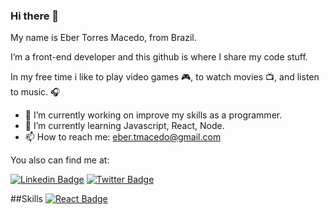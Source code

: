 ### Hi there 👋
My name is Eber Torres Macedo, from Brazil. 

I’m a front-end developer and this github is where I share my code stuff. 

In my free time i like to play video games  :video_game:, to watch movies :tv:, and listen to music. :headphones:

- 🔭 I’m currently working on improve my skills as a programmer.
- 🌱 I’m currently learning Javascript, React, Node.
- 📫 How to reach me: eber.tmacedo@gmail.com  

You also can find me at:

[![Linkedin Badge](https://img.shields.io/badge/-LinkedIn-blue?style=flat-square&logo=Linkedin&logoColor=white&link=https://www.linkedin.com/in/ebermacedo/)](https://www.linkedin.com/in/ebermacedo/)
[![Twitter Badge](https://img.shields.io/badge/-Twitter-1ca0f1?style=flat-square&labelColor=1ca0f1&logo=twitter&logoColor=white&link=https://twitter.com/MacedoEber)](https://twitter.com/MacedoEber)


##Skills
[![React Badge](https://img.shields.io/badge/React-20232A?style=for-the-badge&logo=react&logoColor=61DAFB)](#)


